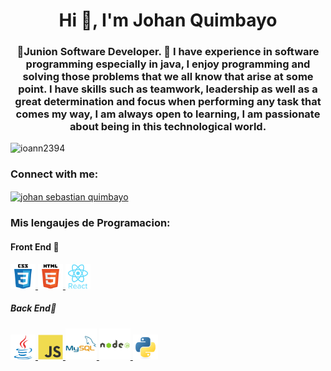 <h1 align="center">Hi 👋, I'm Johan Quimbayo</h1>
<h3 align="center">💬Junion Software Developer. 🌱 I have experience in software programming especially in java, I enjoy programming and solving those problems that we all know that arise at some point. I have skills such as teamwork, leadership as well as a great determination and focus when performing any task that comes my way, I am always open to learning, I am passionate about being in this technological world.</h3>

<p align="left"> <img src="https://komarev.com/ghpvc/?username=ioann2394&label=Profile%20views&color=0e75b6&style=flat" alt="ioann2394" /> </p>

<h3 align="left">Connect with me:</h3>
<p align="left">
<a href="https://www.linkedin.com/in/johan-sebastian-quimbayo-4a65b0274/" target="blank"><img align="center" src="https://raw.githubusercontent.com/rahuldkjain/github-profile-readme-generator/master/src/images/icons/Social/linked-in-alt.svg" alt="johan sebastian quimbayo" height="30" width="40" /></a>
</p>

<h3 align="left">Mis lengaujes de Programacion:</h3>

<h4 align="left">Front End 🎨</h4>
<p align="left"> <a href="https://www.w3schools.com/css/" target="_blank" rel="noreferrer"> <img src="https://raw.githubusercontent.com/devicons/devicon/master/icons/css3/css3-original-wordmark.svg" alt="css3" width="40" height="40"/> </a> <a href="https://www.w3.org/html/" target="_blank" rel="noreferrer"> <img src="https://raw.githubusercontent.com/devicons/devicon/master/icons/html5/html5-original-wordmark.svg" alt="html5" width="40" height="40"/> </a><a href="https://reactjs.org/" target="_blank" rel="noreferrer"> <img src="https://raw.githubusercontent.com/devicons/devicon/master/icons/react/react-original-wordmark.svg" alt="react" width="40" height="40"/> </a>


<h5 align="left">Back End🔧</h5>
 <a href="https://www.java.com" target="_blank" rel="noreferrer"> <img src="https://raw.githubusercontent.com/devicons/devicon/master/icons/java/java-original.svg" alt="java" width="40" height="40"/> </a> <a href="https://developer.mozilla.org/en-US/docs/Web/JavaScript" target="_blank" rel="noreferrer"> <img src="https://raw.githubusercontent.com/devicons/devicon/master/icons/javascript/javascript-original.svg" alt="javascript" width="40" height="40"/> </a> <a href="https://www.mysql.com/" target="_blank" rel="noreferrer"> <img src="https://raw.githubusercontent.com/devicons/devicon/master/icons/mysql/mysql-original-wordmark.svg" alt="mysql" width="50" height="50"/> </a> <a href="https://nodejs.org" target="_blank" rel="noreferrer"> <img src="https://raw.githubusercontent.com/devicons/devicon/master/icons/nodejs/nodejs-original-wordmark.svg" alt="nodejs" width="50" height="50"/> </a> <a href="https://www.python.org" target="_blank" rel="noreferrer"> <img src="https://raw.githubusercontent.com/devicons/devicon/master/icons/python/python-original.svg" alt="python" width="40" height="40"/> </a>  </p>

